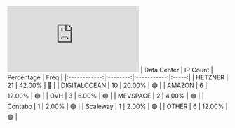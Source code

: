 ![Diagramm](https://github.com/obajay/StateSync-snapshots/blob/main/Projects/Cheqd/1/README.md)
| Data Center | IP Count | Percentage | Freq |
|:------------:|:--------:|:-----------:|:-----:|
| HETZNER | 21 | 42.00% | 🔴 |
| DIGITALOCEAN | 10 | 20.00% | 🟢 |
| AMAZON | 6 | 12.00% | 🟢 |
| OVH | 3 | 6.00% | 🟢 |
| MEVSPACE | 2 | 4.00% | 🟢 |
| Contabo | 1 | 2.00% | 🟢 |
| Scaleway | 1 | 2.00% | 🟢 |
| OTHER | 6 | 12.00% | 🟢 |